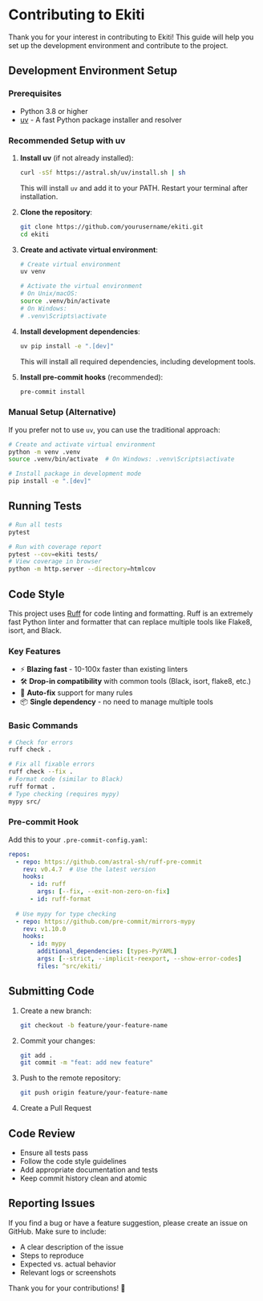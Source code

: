 # Contributing to Ekiti

Thank you for your interest in contributing to Ekiti! This guide will help you set up the development environment and contribute to the project.

## Development Environment Setup

### Prerequisites
- Python 3.8 or higher
- [uv](https://github.com/astral-sh/uv) - A fast Python package installer and resolver

### Recommended Setup with uv

1. **Install uv** (if not already installed):
   ```bash
   curl -sSf https://astral.sh/uv/install.sh | sh
   ```
   This will install `uv` and add it to your PATH. Restart your terminal after installation.

2. **Clone the repository**:
   ```bash
   git clone https://github.com/yourusername/ekiti.git
   cd ekiti
   ```

3. **Create and activate virtual environment**:
   ```bash
   # Create virtual environment
   uv venv
   
   # Activate the virtual environment
   # On Unix/macOS:
   source .venv/bin/activate
   # On Windows:
   # .venv\Scripts\activate
   ```

4. **Install development dependencies**:
   ```bash
   uv pip install -e ".[dev]"
   ```
   This will install all required dependencies, including development tools.

5. **Install pre-commit hooks** (recommended):
   ```bash
   pre-commit install
   ```

### Manual Setup (Alternative)

If you prefer not to use `uv`, you can use the traditional approach:

```bash
# Create and activate virtual environment
python -m venv .venv
source .venv/bin/activate  # On Windows: .venv\Scripts\activate

# Install package in development mode
pip install -e ".[dev]"
```

## Running Tests

```bash
# Run all tests
pytest

# Run with coverage report
pytest --cov=ekiti tests/
# View coverage in browser
python -m http.server --directory=htmlcov
```

## Code Style

This project uses [Ruff](https://github.com/astral-sh/ruff) for code linting and formatting. Ruff is an extremely fast Python linter and formatter that can replace multiple tools like Flake8, isort, and Black.

### Key Features
- ⚡️ **Blazing fast** - 10-100x faster than existing linters
- 🛠️ **Drop-in compatibility** with common tools (Black, isort, flake8, etc.)
- 🔧 **Auto-fix** support for many rules
- 📦 **Single dependency** - no need to manage multiple tools

### Basic Commands

```bash
# Check for errors
ruff check .

# Fix all fixable errors
ruff check --fix .
# Format code (similar to Black)
ruff format .
# Type checking (requires mypy)
mypy src/
```

### Pre-commit Hook

Add this to your `.pre-commit-config.yaml`:

```yaml
repos:
  - repo: https://github.com/astral-sh/ruff-pre-commit
    rev: v0.4.7  # Use the latest version
    hooks:
      - id: ruff
        args: [--fix, --exit-non-zero-on-fix]
      - id: ruff-format
  
  # Use mypy for type checking
  - repo: https://github.com/pre-commit/mirrors-mypy
    rev: v1.10.0
    hooks:
      - id: mypy
        additional_dependencies: [types-PyYAML]
        args: [--strict, --implicit-reexport, --show-error-codes]
        files: ^src/ekiti/
```

## Submitting Code

1. Create a new branch:
   ```bash
   git checkout -b feature/your-feature-name
   ```

2. Commit your changes:
   ```bash
   git add .
   git commit -m "feat: add new feature"
   ```

3. Push to the remote repository:
   ```bash
   git push origin feature/your-feature-name
   ```

4. Create a Pull Request

## Code Review

- Ensure all tests pass
- Follow the code style guidelines
- Add appropriate documentation and tests
- Keep commit history clean and atomic

## Reporting Issues

If you find a bug or have a feature suggestion, please create an issue on GitHub. Make sure to include:

- A clear description of the issue
- Steps to reproduce
- Expected vs. actual behavior
- Relevant logs or screenshots

Thank you for your contributions! 🎉
